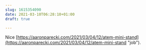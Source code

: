 ```yaml
---
slug: 1615354090
date: 2021-03-10T06:28:10+01:00
draft: true

---
```

Nice [https://aaronparecki.com/2021/03/04/12/atem-mini-stand](https://aaronparecki.com/2021/03/04/12/atem-mini-stand "job").